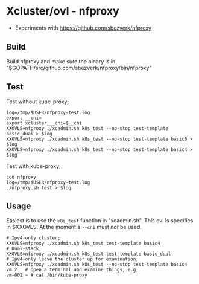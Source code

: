 # Xcluster/ovl - nfproxy

* Experiments with https://github.com/sbezverk/nfproxy

## Build

Build nfproxy and make sure the binary is in
"$GOPATH/src/github.com/sbezverk/nfproxy/bin/nfproxy"

## Test

Test without kube-proxy;
```
log=/tmp/$USER/nfproxy-test.log
export __cni=
export xcluster___cni=$__cni
XXOVLS=nfproxy ./xcadmin.sh k8s_test --no-stop test-template basic_dual > $log
XXOVLS=nfproxy ./xcadmin.sh k8s_test --no-stop test-template basic6 > $log
XXOVLS=nfproxy ./xcadmin.sh k8s_test --no-stop test-template basic4 > $log
```

Test with kube-proxy;
```
cdo nfproxy
log=/tmp/$USER/nfproxy-test.log
./nfproxy.sh test > $log
```

## Usage


Easiest is to use the `k8s_test` function in "xcadmin.sh". This ovl is
specifies in $XXOVLS. At the moment a `--cni` must *not* be used.


```
# Ipv4-only cluster;
XXOVLS=nfproxy ./xcadmin.sh k8s_test test-template basic4
# Dual-stack;
XXOVLS=nfproxy ./xcadmin.sh k8s_test test-template basic_dual
# Ipv4-only leave the cluster up for examination;
XXOVLS=nfproxy ./xcadmin.sh k8s_test --no-stop test-template basic4
vm 2   # Open a terminal and examine things, e.g;
vm-002 ~ # cat /bin/kube-proxy
```
